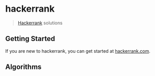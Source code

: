 # hackerrank


> [Hackerrank](https://www.hackerrank.com) solutions


## Getting Started

If you are new to hackerrank, you can get started at [hackerrank.com](https://www.hackerrank.com).

## Algorithms
